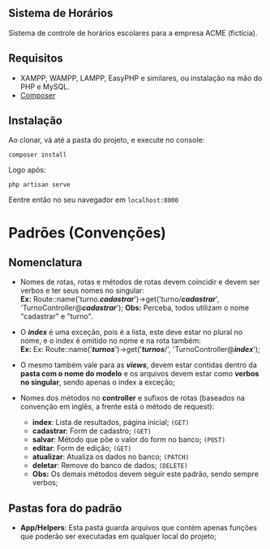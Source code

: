 Sistema de Horários
--------
Sistema de controle de horários escolares para a empresa ACME (fictícia).

## Requisitos
 - XAMPP, WAMPP, LAMPP, EasyPHP e similares, ou instalação na mão do PHP e MySQL.
 - [Composer](https://getcomposer.org/)

## Instalação
Ao clonar, vá até a pasta do projeto, e execute no console:
````
composer install
````
Logo após:
````
php artisan serve
````
Eentre então no seu navegador em `localhost:8000`

# Padrões (Convenções)
## Nomenclatura
  - Nomes de rotas, rotas e métodos de rotas devem coincidir e devem ser verbos e ter seus nomes no singular:  
    **Ex:** Route::name('turno.***cadastrar***')->get('turno/***cadastrar***', 'TurnoController@***cadastrar***');
    **Obs:** Perceba, todos utilizam o nome "cadastrar" e "turno".

  - O ***index*** é uma exceção, pois é a lista, este deve estar no plural no nome, e o index é omitido no nome e na rota também:  
    **Ex:** Ex: Route::name('***turnos***')->get('***turnos***/', 'TurnoController@***index***');

  - O mesmo também vale para as ***views***, devem estar contidas dentro da **pasta com o nome do modelo** e os arquivos devem estar como **verbos no singular**, sendo apenas o index a exceção;

  - Nomes dos métodos no **controller** e sufixos de rotas (baseados na convenção em inglês, a frente está o método de request):
    - **index**: Lista de resultados, página inicial; `(GET)`
    - **cadastrar**: Form de cadastro; `(GET)`
    - **salvar**: Método que põe o valor do form no banco; `(POST)`
    - **editar**: Form de edição; `(GET)`
    - **atualizar**: Atualiza os dados no banco; `(PATCH)`
    - **deletar**: Remove do banco de dados; `(DELETE)`
    - **Obs:** Os demais métodos devem seguir este padrão, sendo sempre verbos;

## Pastas fora do padrão
 - **App/Helpers**: Esta pasta guarda arquivos que contém apenas funções que poderão ser executadas em qualquer local do projeto;